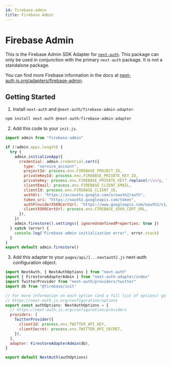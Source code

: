 ```yaml
---
id: firebase-admin
title: Firebase Admin
---
```


# Firebase Admin

This is the Firebase Admin SDK Adapter for [`next-auth`](https://next-auth.js.org). This package can only be used in conjunction with the primary `next-auth` package. It is not a standalone package.

You can find more Firebase information in the docs at [next-auth.js.org/adapters/firebase-admin](https://next-auth.js.org/adapters/firebase-admin).

## Getting Started

1. Install `next-auth` and `@next-auth/firebase-admin-adapter`.

```js
npm install next-auth @next-auth/firebase-admin-adapter
```

2. Add this code to your `init.js`.

```js
import admin from "firebase-admin"

if (!admin.apps.length) {
  try {
    admin.initializeApp({
      credential: admin.credential.cert({
        type: "service_account",
        projectId: process.env.FIREBASE_PROJECT_ID,
        privateKeyId: process.env.FIREBASE_PRIVATE_KEY_ID,
        privateKey: process.env.FIREBASE_PRIVATE_KEY?.replace(/\\n/g, "\n"),
        clientEmail: process.env.FIREBASE_CLIENT_EMAIL,
        clientId: process.env.FIREBASE_CLIENT_ID,
        authUri: "https://accounts.google.com/o/oauth2/auth",
        token_uri: "https://oauth2.googleapis.com/token",
        authProviderX509CertUrl: "https://www.googleapis.com/oauth2/v1/certs",
        clientX509CertUrl: process.env.FIREBASE_X509_CERT_URL,
      }),
    })
    admin.firestore().settings({ ignoreUndefinedProperties: true })
  } catch (error) {
    console.log("Firebase admin initialization error", error.stack)
  }
}
export default admin.firestore()
```

3. Add this adapter to your `pages/api/[...nextauth].js` next-auth configuration object.

```js
import NextAuth, { NextAuthOptions } from "next-auth"
import { FirestoreAdapterAdmin } from "next-auth-adapter/index"
import TwitterProvider from "next-auth/providers/twitter"
import db from "@firebase/init"

// For more information on each option (and a full list of options) go to
// https://next-auth.js.org/configuration/options
export const authOptions: NextAuthOptions = {
  // https://next-auth.js.org/configuration/providers
  providers: [
    TwitterProvider({
      clientId: process.env.TWITTER_API_KEY,
      clientSecret: process.env.TWITTER_API_SECRET,
    }),
  ],
  adapter: FirestoreAdapterAdmin(db),
}

export default NextAuth(authOptions)
```

